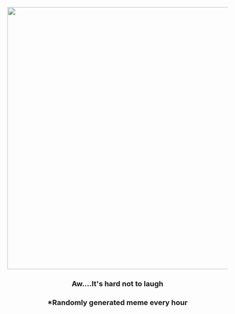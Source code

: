 <p align="center">
        <img src="https://i.redd.it/ncb7lpx6iaj91.jpg" width="600" height="600">
        </p>
        <h3 align="center">Aw....It's hard not to laugh</h3>
        <h3 align="center">*Randomly generated meme every hour</h3>
    